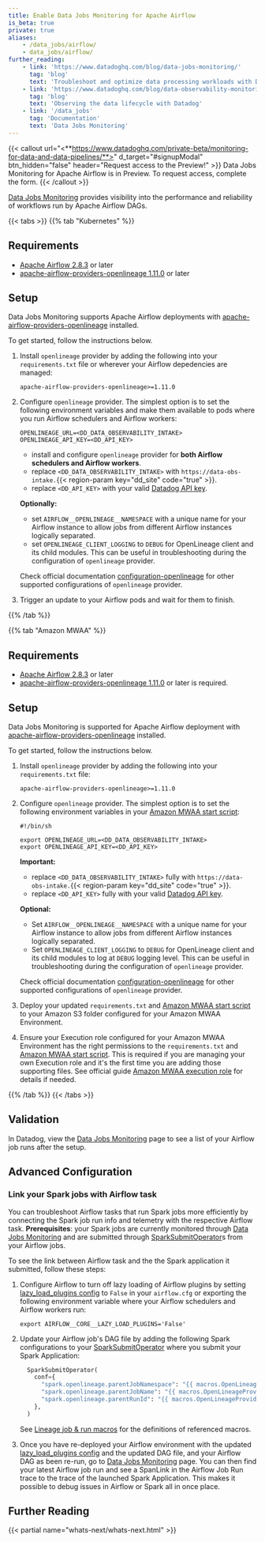 ```yaml
---
title: Enable Data Jobs Monitoring for Apache Airflow
is_beta: true
private: true
aliases:
    - /data_jobs/airflow/
    - data_jobs/airflow/
further_reading:
    - link: 'https://www.datadoghq.com/blog/data-jobs-monitoring/'
      tag: 'blog'
      text: 'Troubleshoot and optimize data processing workloads with Data Jobs Monitoring'
    - link: 'https://www.datadoghq.com/blog/data-observability-monitoring'
      tag: 'blog'
      text: 'Observing the data lifecycle with Datadog'
    - link: '/data_jobs'
      tag: 'Documentation'
      text: 'Data Jobs Monitoring'
---
```


{{< callout url="<**https://www.datadoghq.com/private-beta/monitoring-for-data-and-data-pipelines/**>" d_target="#signupModal" btn_hidden="false" header="Request access to the Preview!" >}}
Data Jobs Monitoring for Apache Airflow is in Preview. To request access, complete the form.
{{< /callout >}}

[Data Jobs Monitoring][1] provides visibility into the performance and reliability of workflows run by Apache Airflow DAGs.

{{< tabs >}}
{{% tab "Kubernetes" %}}
## Requirements

* [Apache Airflow 2.8.3][1] or later
* [apache-airflow-providers-openlineage 1.11.0][2] or later

## Setup

Data Jobs Monitoring supports Apache Airflow deployments with [apache-airflow-providers-openlineage][2] installed.

To get started, follow the instructions below.

1. Install `openlineage` provider by adding the following into your `requirements.txt` file or wherever your Airflow depedencies are managed:
   
   ```text
   apache-airflow-providers-openlineage>=1.11.0
   ```

2. Configure `openlineage` provider. The simplest option is to set the following environment variables and make them available to pods where you run Airflow schedulers and Airflow workers:
   
   ```shell
   OPENLINEAGE_URL=<DD_DATA_OBSERVABILITY_INTAKE>
   OPENLINEAGE_API_KEY=<DD_API_KEY>
   ```

   * install and configure `openlineage` provider for **both Airflow schedulers and Airflow workers**.
   * replace `<DD_DATA_OBSERVABILITY_INTAKE>` with `https://data-obs-intake.`{{< region-param key="dd_site" code="true" >}}.
   * replace `<DD_API_KEY>` with your valid [Datadog API key][4].
   
   **Optionally:**
   * set `AIRFLOW__OPENLINEAGE__NAMESPACE` with a unique name for your Airflow instance to allow jobs from different Airflow instances logically separated.
   * set `OPENLINEAGE_CLIENT_LOGGING` to `DEBUG` for OpenLineage client and its child modules. This can be useful in troubleshooting during the configuration of `openlineage` provider. 

   Check official documentation [configuration-openlineage][3] for other supported configurations of `openlineage` provider.

3. Trigger an update to your Airflow pods and wait for them to finish.

[1]: https://github.com/apache/airflow/releases/tag/2.7.0
[2]: https://airflow.apache.org/docs/apache-airflow-providers-openlineage/stable/index.html
[3]: https://airflow.apache.org/docs/apache-airflow-providers-openlineage/stable/configurations-ref.html#configuration-openlineage
[4]: https://docs.datadoghq.com/account_management/api-app-keys/#api-keys
{{% /tab %}}

{{% tab "Amazon MWAA" %}}
## Requirements

* [Apache Airflow 2.8.3][1] or later
* [apache-airflow-providers-openlineage 1.11.0][2] or later is required.

## Setup

Data Jobs Monitoring is supported for Apache Airflow deployment with [apache-airflow-providers-openlineage][2] installed.

To get started, follow the instructions below.

1. Install `openlineage` provider by adding the following into your `requirements.txt` file:
   
   ```text
   apache-airflow-providers-openlineage>=1.11.0
   ```

2. Configure `openlineage` provider. The simplest option is to set the following environment variables in your [Amazon MWAA start script][3]:
   
   ```shell
   #!/bin/sh
   
   export OPENLINEAGE_URL=<DD_DATA_OBSERVABILITY_INTAKE>
   export OPENLINEAGE_API_KEY=<DD_API_KEY>
   ```

   **Important:**
   * replace `<DD_DATA_OBSERVABILITY_INTAKE>` fully with `https://data-obs-intake.`{{< region-param key="dd_site" code="true" >}}.
   * replace `<DD_API_KEY>` fully with your valid [Datadog API key][5].

   **Optional:**
   * Set `AIRFLOW__OPENLINEAGE__NAMESPACE` with a unique name for your Airflow instance to allow jobs from different Airflow instances logically separated.
   * Set `OPENLINEAGE_CLIENT_LOGGING` to `DEBUG` for OpenLineage client and its child modules to log at `DEBUG` logging level. This can be useful in troubleshooting during the configuration of `openlineage` provider. 

   Check official documentation [configuration-openlineage][4] for other supported configurations of `openlineage` provider.

3. Deploy your updated `requirements.txt` and [Amazon MWAA start script][3] to your Amazon S3 folder configured for your Amazon MWAA Environment.

4. Ensure your Execution role configured for your Amazon MWAA Environment has the right permissions to the `requirements.txt` and [Amazon MWAA start script][3]. This is required if you are managing your own Execution role and it's the first time you are adding those supporting files. See official guide [Amazon MWAA execution role][6] for details if needed.


[1]: https://github.com/apache/airflow/releases/tag/2.7.0
[2]: https://airflow.apache.org/docs/apache-airflow-providers-openlineage/stable/index.html
[3]: https://docs.aws.amazon.com/mwaa/latest/userguide/using-startup-script.html
[4]: https://airflow.apache.org/docs/apache-airflow-providers-openlineage/stable/configurations-ref.html#configuration-openlineage
[5]: https://docs.datadoghq.com/account_management/api-app-keys/#api-keys
[6]: https://docs.aws.amazon.com/mwaa/latest/userguide/mwaa-create-role.html

{{% /tab %}}
{{< /tabs >}}

## Validation

In Datadog, view the [Data Jobs Monitoring][2] page to see a list of your Airflow job runs after the setup. 

## Advanced Configuration

### Link your Spark jobs with Airflow task
You can troubleshoot Airflow tasks that run Spark jobs more efficiently by connecting the Spark job run info and telemetry with the respective Airflow task.
**Prerequisites**: your Spark jobs are currently monitored through [Data Jobs Monitoring][2] and are submitted through [SparkSubmitOperator][5]s from your Airflow jobs.

To see the link between Airflow task and the the Spark application it submitted, follow these steps:

1. Configure Airflow to turn off lazy loading of Airflow plugins by setting [lazy_load_plugins config][3] to `False` in your `airflow.cfg` or exporting the following environment variable where your Airflow schedulers and Airflow workers run:
   
   ```shell
   export AIRFLOW__CORE__LAZY_LOAD_PLUGINS='False' 
   ```

2. Update your Airflow job's DAG file by adding the following Spark configurations to your [SparkSubmitOperator][5] where you submit your Spark Application:

   ```python
     SparkSubmitOperator(
       conf={
         "spark.openlineage.parentJobNamespace": "{{ macros.OpenLineageProviderPlugin.lineage_job_namespace() }}",
         "spark.openlineage.parentJobName": "{{ macros.OpenLineageProviderPlugin.lineage_job_name(task_instance) }}",
         "spark.openlineage.parentRunId": "{{ macros.OpenLineageProviderPlugin.lineage_run_id(task_instance) }}",
       },
     )
   ```

   See [Lineage job & run macros][4] for the definitions of referenced macros.

3. Once you have re-deployed your Airflow environment with the updated [lazy_load_plugins config][3] and the updated DAG file, and your Airflow DAG as been re-run, go to [Data Jobs Monitoring][2] page. You can then find your latest Airflow job run and see a SpanLink in the Airflow Job Run trace to the trace of the launched Spark Application. This makes it possible to debug issues in Airflow or Spark all in once place.

## Further Reading

{{< partial name="whats-next/whats-next.html" >}}

[1]: /data_jobs
[2]: https://app.datadoghq.com/data-jobs/
[3]: https://airflow.apache.org/docs/apache-airflow/stable/configurations-ref.html#lazy-load-plugins
[4]: https://airflow.apache.org/docs/apache-airflow-providers-openlineage/stable/macros.html#lineage-job-run-macros
[5]: https://airflow.apache.org/docs/apache-airflow-providers-apache-spark/stable/_api/airflow/providers/apache/spark/operators/spark_submit/index.html#airflow.providers.apache.spark.operators.spark_submit.SparkSubmitOperator